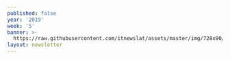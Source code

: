 ```yaml
---
published: false
year: '2019'
week: '5'
banner: >-
  https://raw.githubusercontent.com/itnewslat/assets/master/img/728x90/Banner-Resumen.jpg
layout: newsletter
---
```

